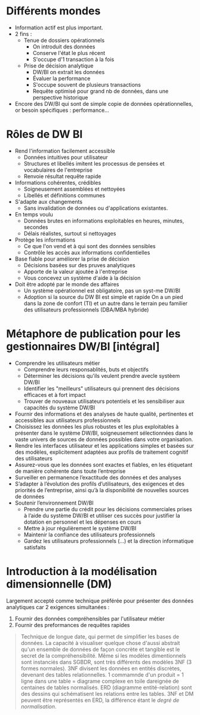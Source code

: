 # Différents mondes
* Information actif est plus important.
* 2 fins :
  - Tenue de dossiers opérationnels
    - On introduit des données
    - Conserve l'état le plus récent
    - S'occupe d'1 transaction à la fois
  - Prise de décision analytique
    - DW/BI on extrait les données
    - Évaluer la performance
    - S'occupe souvent de plusieurs transactions
    - Requête optimisé pour grand nb de données, dans une perspective historique				
* Encore des DW/BI qui sont de simple copie de données opérationnelles, or besoin spécifiques : performance…
# Rôles de DW BI
- Rend l'information facilement accessible
  - Données intuitives pour utilisateur
  - Structures et libellés imitent les processus de pensées et vocabulaires de l'entreprise
  - Renvoie résultat requête rapide
- Informations cohérentes, crédibles
  - Soigneusement assemblées et nettoyées
  - Libellés et définitions communes
- S'adapte aux changements
  - Sans invalidation de données ou d'applications existantes.
- En temps voulu
  - Données brutes en informations exploitables en heures, minutes, secondes
  - Délais réalistes, surtout si nettoyages
- Protège les informations
  - Ce que l'on vend et à qui sont des données sensibles
  - Contrôle les accès aux informations confidentielles
- Base fiable pour améliorer la prise de décision
  - Décisions basées sur des pruves analytiques
  - Apporte de la valeur ajoutée à l'entreprise
  - Vous concevez un système d'aide à la décision
- Doit être adopté par le monde des affaires
  - Un système opérationnel est obligatoire, pas un syst-me DW/BI
  - Adoption si la source du DW BI est simple et rapide
  On a un pied dans la zone de confort (TI) et un autre dans le terrain peu familier des utilisateurs professionnels (DBA/MBA hybride)
# Métaphore de publication pour les gestionnaires DW/BI [intégral]
- Comprendre les utilisateurs métier
  - Comprendre leurs responsablités, buts et objectifs
  - Déterminer les décisions qu'ils veulent prendre avecle systèem DW/BI
  - Identifier les "meilleurs" utilisateurs qui prennent des décisions efficaces et à fort impact
  - Trouver de nouveaux utilisateurs potentiels et les sensibiliser aux capacités du système DW/BI
-  Fournir des informations et des analyses de haute qualité, pertinentes et accessibles aux utilisateurs professionnels 
  - Choisissez les données les plus robustes et les plus exploitables à présenter dans le système DW/BI, soigneusement sélectionnées dans le vaste univers de sources de données possibles dans votre organisation. 
  - Rendre les interfaces utilisateur et les applications simples et basées sur des modèles, explicitement adaptées aux profils de traitement cognitif des utilisateurs
  - Assurez-vous que les données sont exactes et fiables, en les étiquetant de manière cohérente dans toute l’entreprise
  - Surveiller en permanence l’exactitude des données et des analyses
  - S’adapter à l’évolution des profils d’utilisateurs, des exigences et des priorités de l’entreprise, ainsi qu’à la disponibilité de nouvelles sources de données
- Soutenir l’environnement DW/BI
  - Prendre une partie du crédit pour les décisions commerciales prises à l’aide du système DW/BI et utiliser ces succès pour justifier la dotation en personnel et les dépenses en cours
  - Mettre à jour régulièrement le système DW/BI
  - Maintenir la confiance des utilisateurs professionnels
  - Gardez les utilisateurs professionnels (...) et la direction informatique satisfaits
# Introduction à la modélisation dimensionnelle (DM)
Largement accepté comme technique préférée pour présenter des données analytiques car 2 exigences simultanées :
1. Fournir des données compréhensibles par l'utilisateur métier
1. Fournir des preformances de requêtes rapides
> Technique de longue date, qui permet de simplifier les bases de données.
La capacité à visualiser quelque chose d'aussi abstrait qu'un ensemble de données de façon concrète et tangible est le secret de la compréhensibilité.
Même si les modèles dimentionnels sont instanciés dans SGBDR, sont très différents des modèles 3NF (3 formes normales). 3NF divisent les données en entités discrètes, devenant des tables relationnelles. 1 commamnde d'un produit = 1 ligne dans une table = diagrame complexe en toile dareignée de centaines de tables normalisés.
ERD (diagramme entité-relation) sont des dessins qui schématisent les relations entre les tables.
3NF et DM peuvent être représentés en ERD, la différence étant le *degré de normalisation*. 
